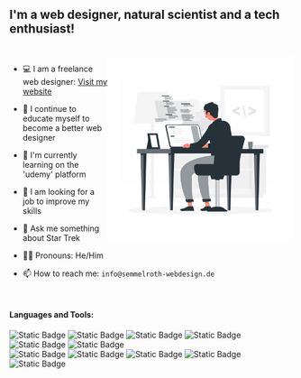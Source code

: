 
## I'm a web designer, natural scientist and a tech enthusiast! 

<br>

<img src="https://github.com/MaSem87/MaSem87/blob/master/Programming-rafiki.png" width="330px" height="330px" align="right"/>

- 💻 I am a freelance web designer: [Visit my website](https://www.semmelroth-webdesign.de)

- 🔭 I continue to educate myself to become a better web designer
- 🌱 I'm currently learning on the 'udemy' platform
- 👯 I am looking for a job to improve my skills
- 💬 Ask me something about Star Trek
- 👨🏻 Pronouns: He/Him
- 📫 How to reach me: `info@semmelroth-webdesign.de`

<br>


#### Languages and Tools:

![Static Badge](https://img.shields.io/badge/HTML-black?style=flat&logo=html5&labelColor=%23263238&color=%2392989b)
![Static Badge](https://img.shields.io/badge/CSS-black?style=flat&logo=css3&labelColor=%23263238&color=%2392989b)
![Static Badge](https://img.shields.io/badge/JavaScript-black?style=flat&logo=javascript&labelColor=%23263238&color=%2392989b)
![Static Badge](https://img.shields.io/badge/Bootstrap-black?style=flat&logo=bootstrap&labelColor=%23263238&color=%2392989b)
![Static Badge](https://img.shields.io/badge/Python-black?style=flat&logo=python&labelColor=%23263238&color=%2392989b)
![Static Badge](https://img.shields.io/badge/Django-black?style=flat&logo=django&labelColor=%23263238&color=%2392989b)
<br>
![Static Badge](https://img.shields.io/badge/WordPress-black?style=flat&logo=wordpress&labelColor=%23263238&color=%2392989b)
![Static Badge](https://img.shields.io/badge/Elementor-black?style=flat&logo=elementor&labelColor=%23263238&color=%2392989b)
![Static Badge](https://img.shields.io/badge/Git-black?style=flat&logo=git&labelColor=%23263238&color=%2392989b)
![Static Badge](https://img.shields.io/badge/GitHub-black?style=flat&logo=github&labelColor=%23263238&color=%2392989b)
![Static Badge](https://img.shields.io/badge/ChatGPT-black?style=flat&logo=openai&labelColor=%23263238&color=%2392989b)








